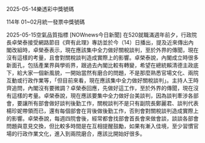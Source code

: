 
2025-05-14樂透彩中獎號碼

                                
114年 01~02月統一發票中獎號碼
                             
2025-05-15空氣品質指標
                              [NOWnews今日新聞] 在520就職滿週年前夕，行政院長卓榮泰接受網路節目《齊有此理》專訪並於今（14）日播出，提及近來傳出內閣改組時，卓榮泰表示，現在應該集中全力做好關稅談判，至於外界的傳聞，現在沒有這樣的考量，且會對關稅談判造成實際上的影響。卓榮泰說，內閣成立時很多新面孔，包括產業界與學術界，跟過去內閣比較有轉變，希望在總統賴清德主政底下，給大家一個新風貌，一開始當然有磨合的問題，不是那麼熟悉官場文化、兩院互動或行政作業等，「但目前來看，現在應該集中全力做好關稅談判」。主持人王時齊追問，內閣沒有要微調？卓榮泰回應，先做好這工作，至於外界的傳聞，現在沒有這樣的考量。卓榮泰說，現在應該要集中全力做好台美談判，因為談判牽涉各部會，要讓所有部會做好談判後勤工作，關稅談判不是只有副院長鄭麗君、談判代表楊珍妮帶領而已，還有每個部會在背後做後勤工作，否則會對關稅談判造成實際上的影響。卓榮泰說，每週四院會後，經常都會找部會首長會來做會談，談談各部會問題與意見交換，但比較多時間是在互相提醒鼓勵，如果有漸入佳境，至少習慣官場的行政作業文化，進入到兩院磨合，應該比開始好很多。